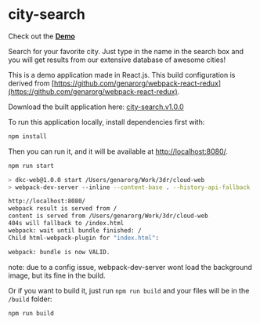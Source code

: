 # city-search

Check out the **[Demo](https://genarorg.github.io/city-search/)**

Search for your favorite city. Just type in the name in the search box and you will get results from our extensive database of awesome cities!

This is a demo application made in React.js. This build configuration is derived from [https://github.com/genarorg/webpack-react-redux](https://github.com/genarorg/webpack-react-redux).

Download the built application here: [city-search.v1.0.0](https://github.com/genarorg/city-search/releases/tag/v1.0.0)

To run this application locally, install dependencies first with:

``` bash
npm install
```

Then you can run it, and it will be available at [http://localhost:8080/](http://localhost:8080/).

``` bash
npm run start

> dkc-web@1.0.0 start /Users/genarorg/Work/3dr/cloud-web
> webpack-dev-server --inline --content-base . --history-api-fallback

http://localhost:8080/
webpack result is served from /
content is served from /Users/genarorg/Work/3dr/cloud-web
404s will fallback to /index.html
webpack: wait until bundle finished: /
Child html-webpack-plugin for "index.html":

webpack: bundle is now VALID.
```
note: due to a config issue, webpack-dev-server wont load the background image, but its fine in the build.

Or if you want to build it, just run `npm run build` and your files will be in the `/build` folder:

``` bash
npm run build
```

